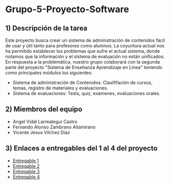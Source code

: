 # Grupo-5-Proyecto-Software
## 1) Descripción de la tarea   
Este proyecto busca crear un sistema de administración de contenidos fácil de usar y útil tanto para profesores como alumnos. La coyuntura actual nos ha permitido establecer los problemas que sufre el actual sistema, donde notamos que la información y el sistema de evaluación no están unificados.
En respuesta a la problemática, nuestro grupo colaborará con la segunda parte del proyecto "Sistema de Enseñanza Aprendizaje en Línea" teniendo como principales módulos los siguientes:  
  - Sistema de administración de Contenidos: Clasififación de cursos, temas, registro de materiales y evaluaciones.
  - Sistema de evaluaciones: Tests, quiz, exámenes, evaluaciones orales.
## 2) Miembros del equipo  
- Angel Vidal Larreategui Castro  
- Fernando Alonso Zambrano Altamirano  
- Vicente Jesus Vilchez Diaz
## 3) Enlaces a entregables del 1 al 4 del proyecto  
- [Entregable 1](https://github.com/DokiDokiMorning/Grupo-5-Proyecto-Software/tree/main/Entregable%201)
- [Entregable 2](https://github.com/DokiDokiMorning/Grupo-5-Proyecto-Software/tree/main/Entregable%202)
- [Entregable 3](https://github.com/DokiDokiMorning/Grupo-5-Proyecto-Software/tree/main/Entregable%203)
- [Entregable 4](https://github.com/DokiDokiMorning/Grupo-5-Proyecto-Software/tree/main/Entregable%204)

